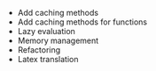 * Add caching methods
* Add caching methods for functions
* Lazy evaluation
* Memory management
* Refactoring
* Latex translation

